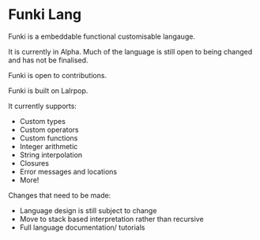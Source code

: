 # Funki Lang

Funki is a embeddable functional customisable langauge.

It is currently in Alpha. Much of the language is still open to being changed
and has not be finalised.

Funki is open to contributions.

Funki is built on Lalrpop.

It currently supports:

- Custom types
- Custom operators
- Custom functions
- Integer arithmetic
- String interpolation
- Closures
- Error messages and locations
- More!

Changes that need to be made:

- Language design is still subject to change
- Move to stack based interpretation rather than recursive
- Full language documentation/ tutorials